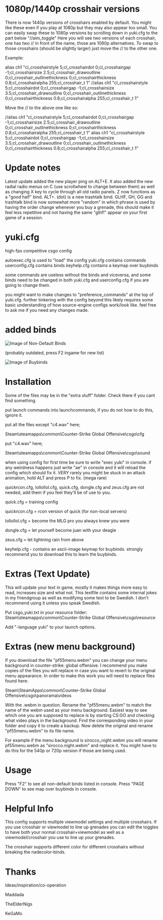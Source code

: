 1080p/1440p crosshair versions
========
There is now 1440p versions of crosshairs enabled by default. You might like these even if you play at 1080p but they may also appear too small.
You can easily swap these to 1080p versions by scrolling down in yuki.cfg to the part below "//aim_toggle"
Here you will see two versions of each crosshair, one has two // in front of the name, those are 1080p alternatives. To swap to those crosshairs (should be slightly larger) just move the // to the other one.

Example:

alias ch1 "cl_crosshairstyle 5;cl_crosshairdot 0;cl_crosshairgap -1;cl_crosshairsize 2.5;cl_crosshair_drawoutline 0;cl_crosshair_outlinethickness 0;cl_crosshairthickness 0.8;cl_crosshairalpha 255;cl_crosshair_t 1"
//alias ch1 "cl_crosshairstyle 5;cl_crosshairdot 0;cl_crosshairgap -1;cl_crosshairsize 3.5;cl_crosshair_drawoutline 0;cl_crosshair_outlinethickness 0;cl_crosshairthickness 0.8;cl_crosshairalpha 255;cl_crosshair_t 1"

Move the // to the above one like so:

//alias ch1 "cl_crosshairstyle 5;cl_crosshairdot 0;cl_crosshairgap -1;cl_crosshairsize 2.5;cl_crosshair_drawoutline 0;cl_crosshair_outlinethickness 0;cl_crosshairthickness 0.8;cl_crosshairalpha 255;cl_crosshair_t 1"
alias ch1 "cl_crosshairstyle 5;cl_crosshairdot 0;cl_crosshairgap -1;cl_crosshairsize 3.5;cl_crosshair_drawoutline 0;cl_crosshair_outlinethickness 0;cl_crosshairthickness 0.8;cl_crosshairalpha 255;cl_crosshair_t 1"

Update notes
========
Latest update added the new player ping on ALT+E. It also added the new radial radio menus on C (use scrollwheel to change between them) as well as changing X key to cycle through all old radio panels. Z now functions as a "good half" bind. ALT+. (dot) is a new trashtalk bind.
GLHF, GH, GG and trashtalk bind is now somewhat more "random" in which phrase is used by having the order change whenever you buy a grenade, this should make it feel less repetitive and not having the same "glhf!" appear on your first game of a session.

yuki.cfg
========
high-fps competitive csgo config

autoexec.cfg is used to "load" the config
yuki.cfg contains commands
userconfig.cfg contains binds
keyhelp.cfg contains a keymap over buybinds

some commands are useless without the binds and viceversa, and some binds need to be changed in both yuki.cfg and userconfig.cfg if you are going to change them.

you might want to make changes to "preference_commands" at the top of yuki.cfg. further tinkering with the config beyond this likely requires some basic understanding of how source-engine configs work/look like. feel free to ask me if you need any changes made.

added binds
========
![Image of Non-Default Binds](/images/binds.png) 

(probably outdated, press F2 ingame for new list)

![Image of Buybinds](/images/buybinds.png)

Installation
============
Some of the files may be in the "extra stuff" folder. Check there if you cant find something.



put launch commands into launchcommands, if you do not how to do this, ignore it.

put all the files except "c4.wav" here;

Steam\steamapps\common\Counter-Strike Global Offensive\csgo\cfg

put "c4.wav" here;

Steam\steamapps\common\Counter-Strike Global Offensive\csgo\sound

when using config for first time be sure to write "exec yuki" in console. if any weirdness happens just write "ae" in console and it will reload the config which should fix it. VERY rarely you might be stuck in an attack animation, hold ALT and press P to fix. (mega rare)

quickrcon.cfg, lollollol.cfg, quick.cfg, dongle.cfg and zeus.cfg are not needed, add them if you feel they'll be of use to you.

quick.cfg = training config

quickrcon.cfg = rcon version of quick (for non-local servers)

lollollol.cfg = become the MLG pro you always knew you were

dongle.cfg = let yourself become juan with your deagle

zeus.cfg = let lightning rain from above

keyhelp.cfg - contains an ascii-image keymap for buybinds. strongly recommend you to download this to learn the buybinds.

Extras (Text Update)
============
This will update your text in game, mostly it makes things more easy to read, increases size and what not. This textfile contains some internal jokes in my friendgroup as well as modifying some text to be Swedish. I don't recommend using it unless you speak Swedish.

Put csgo_yuki.txt in your resource folder:
Steam\steamapps\common\Counter-Strike Global Offensive\csgo\resource

Add "-language yuki" to your launch options.

Extras (new menu background)
============
If you download the file "pf55menu.webm" you can change your menu background in counter-strike: global offensive. I recommend you make copies of the files you will replace in case you want to revert to the original menu appearance. In order to make this work you will need to replace files found here:

Steam\SteamApps\common\Counter-Strike Global Offensive\csgo\panorama\videos

With the .webm in question. Rename the "pf55menu.webm" to match the name of the webm used as your menu background. Easiest way to see which one you are supposed to replace is by starting CS:GO and checking what video plays in the background. Find the corresponding video in your folder and copy it to create a backup. Now delete the original and rename "pf55menu.webm" to its file name.


For example if the menu background is sirocco_night.webm you will rename pf55menu.webm as "sirocco.night.webm" and replace it. You might have to do this for the 540p or 720p version if those are being used.

Usage
============
Press "F2" to see all non-default binds listed in console.
Press "PAGE DOWN" to see map over buybinds in console.

Helpful Info
============
This config supports multiple viewmodel settings and multiple crosshairs. If you use crosshair or viewmodel to line up grenades you can edit the toggles to have both your normal crosshair+viewmodel as well as a viewmodel/crosshair you use to line up your grenades.

The crosshair supports different color for different crosshairs without breaking the nadecolor-binds.

Thanks
============
Ideas/inspiration/co-operation


Maddada

TheElderNigs

KeGaMo
